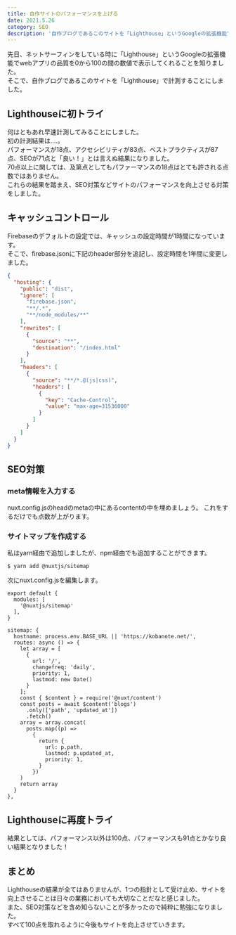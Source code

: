 ```yaml
---
title: 自作サイトのパフォーマンスを上げる
date: 2021.5.26
category: SEO
description: '自作ブログであるこのサイトを「Lighthouse」というGoogleの拡張機能で計測しました。'
---
```


先日、ネットサーフィンをしている時に「Lighthouse」というGoogleの拡張機能でwebアプリの品質を0から100の間の数値で表示してくれることを知りました。  
そこで、自作ブログであるこのサイトを「Lighthouse」で計測することにしました。

## Lighthouseに初トライ
何はともあれ早速計測してみることにしました。  
初の計測結果は....。  
パフォーマンスが18点、アクセシビリティが83点、ベストプラクティスが87点、SEOが71点と「良い！」とは言えぬ結果になりました。  
70点以上に関しては、及第点としてもパファーマンスの18点はとても許される点数ではありません。  
これらの結果を踏まえ、SEO対策などサイトのパフォーマンスを向上させる対策をしました。

## キャッシュコントロール
Firebaseのデフォルトの設定では、キャッシュの設定時間が1時間になっています。  
そこで、firebase.jsonに下記のheader部分を追記し、設定時間を1年間に変更しました。

```json
{
  "hosting": {
    "public": "dist",
    "ignore": [
      "firebase.json",
      "**/.*",
      "**/node_modules/**"
    ],
    "rewrites": [
      {
        "source": "**",
        "destination": "/index.html"
      }
    ],
    "headers": [
      {
        "source": "**/*.@(js|css)",
        "headers": [
          {
            "key": "Cache-Control",
            "value": "max-age=31536000"
          }
        ]
      }
    ]
  }
}
```

## SEO対策
### meta情報を入力する
nuxt.config.jsのheadのmetaの中にあるcontentの中を埋めましょう。
これをするだけでも点数が上がります。

### サイトマップを作成する
私はyarn経由で追加しましたが、npm経由でも追加することができます。
```
$ yarn add @nuxtjs/sitemap
```

次にnuxt.config.jsを編集します。  
```
export default {
  modules: [
    '@nuxtjs/sitemap'
  ],
}
```

```
sitemap: {
  hostname: process.env.BASE_URL || 'https://kobanote.net/',
  routes: async () => {
    let array = [
      {
        url: '/',
        changefreq: 'daily',
        priority: 1,
        lastmod: new Date()
      }
    ];
    const { $content } = require('@nuxt/content')
    const posts = await $content('blogs')
      .only(['path', 'updated_at'])
      .fetch()
    array = array.concat(
      posts.map((p) => 
        { 
          return {
            url: p.path, 
            lastmod: p.updated_at,
            priority: 1,
          }
        })
    )
    return array
  }
},
```

## Lighthouseに再度トライ
結果としては、パフォーマンス以外は100点、パフォーマンスも91点とかなり良い結果となりました！

## まとめ
Lighthouseの結果が全てはありませんが、1つの指針として受け止め、サイトを向上させることは日々の業務においても大切なことだなと感じました。  
また、SEO対策などを含め知らないことが多かったので純粋に勉強になりました。  
すべて100点を取れるように今後もサイトを向上させていきます。